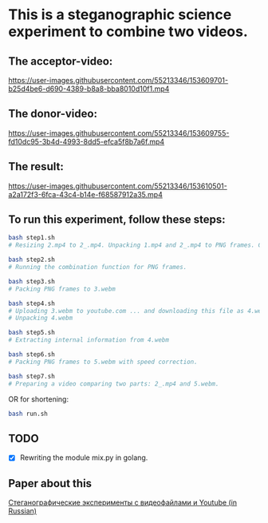 # This is a steganographic science experiment to combine two videos.

## The acceptor-video:

https://user-images.githubusercontent.com/55213346/153609701-b25d4be6-d690-4389-b8a8-bba8010d10f1.mp4


## The donor-video:

https://user-images.githubusercontent.com/55213346/153609755-fd10dc95-3b4d-4993-8dd5-efca5f8b7a6f.mp4


## The result:

https://user-images.githubusercontent.com/55213346/153610501-a2a172f3-6fca-43c4-b14e-f68587912a35.mp4


## To run this experiment, follow these steps:

```bash
bash step1.sh
# Resizing 2.mp4 to 2_.mp4. Unpacking 1.mp4 and 2_.mp4 to PNG frames. Checking the combination function. 
```

```bash
bash step2.sh
# Running the combination function for PNG frames.
```

```bash
bash step3.sh
# Packing PNG frames to 3.webm
```

```bash
bash step4.sh
# Uploading 3.webm to youtube.com ... and downloading this file as 4.webm.
# Unpacking 4.webm
```

```bash
bash step5.sh
# Extracting internal information from 4.webm
```

```bash
bash step6.sh
# Packing PNG frames to 5.webm with speed correction.
```

```bash
bash step7.sh
# Preparing a video comparing two parts: 2_.mp4 and 5.webm.  
```

OR for shortening:

```bash
bash run.sh
```

## TODO
- [X] Rewriting the module mix.py in golang.


## Paper about this
[Стеганографические эксперименты с видеофайлами и Youtube (in Russian)](https://habr.com/ru/post/651905/)
